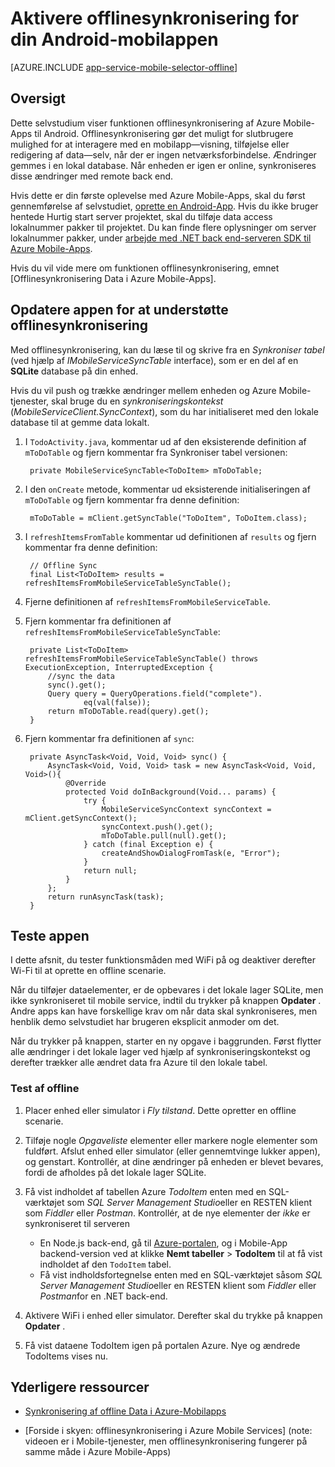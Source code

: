<properties
    pageTitle="Aktivere offlinesynkronisering for din Azure Mobile-App (Android)"
    description="Lær at bruge App Service Mobile-Apps til cache og synkronisere offline data i programmet på Android"
    documentationCenter="android"
    authors="ysxu"
    manager="erikre"
    services="app-service\mobile"/>

<tags
    ms.service="app-service-mobile"
    ms.workload="mobile"
    ms.tgt_pltfrm="mobile-android"
    ms.devlang="java"
    ms.topic="article"
    ms.date="10/01/2016"
    ms.author="yuaxu"/>

# <a name="enable-offline-sync-for-your-android-mobile-app"></a>Aktivere offlinesynkronisering for din Android-mobilappen

[AZURE.INCLUDE [app-service-mobile-selector-offline](../../includes/app-service-mobile-selector-offline.md)]

## <a name="overview"></a>Oversigt

Dette selvstudium viser funktionen offlinesynkronisering af Azure Mobile-Apps til Android. Offlinesynkronisering gør det muligt for slutbrugere mulighed for at interagere med en mobilapp&mdash;visning, tilføjelse eller redigering af data&mdash;selv, når der er ingen netværksforbindelse. Ændringer gemmes i en lokal database. Når enheden er igen er online, synkroniseres disse ændringer med remote back end.

Hvis dette er din første oplevelse med Azure Mobile-Apps, skal du først gennemførelse af selvstudiet, [oprette en Android-App]. Hvis du ikke bruger hentede Hurtig start server projektet, skal du tilføje data access lokalnummer pakker til projektet. Du kan finde flere oplysninger om server lokalnummer pakker, under [arbejde med .NET back end-serveren SDK til Azure Mobile-Apps](app-service-mobile-dotnet-backend-how-to-use-server-sdk.md).

Hvis du vil vide mere om funktionen offlinesynkronisering, emnet [Offlinesynkronisering Data i Azure Mobile-Apps].

## <a name="update-the-app-to-support-offline-sync"></a>Opdatere appen for at understøtte offlinesynkronisering

Med offlinesynkronisering, kan du læse til og skrive fra en *Synkroniser tabel* (ved hjælp af *IMobileServiceSyncTable* interface), som er en del af en **SQLite** database på din enhed.

Hvis du vil push og trække ændringer mellem enheden og Azure Mobile-tjenester, skal bruge du en *synkroniseringskontekst* (*MobileServiceClient.SyncContext*), som du har initialiseret med den lokale database til at gemme data lokalt.

1. I `TodoActivity.java`, kommentar ud af den eksisterende definition af `mToDoTable` og fjern kommentar fra Synkroniser tabel versionen:

        private MobileServiceSyncTable<ToDoItem> mToDoTable;

2. I den `onCreate` metode, kommentar ud eksisterende initialiseringen af `mToDoTable` og fjern kommentar fra denne definition:

        mToDoTable = mClient.getSyncTable("ToDoItem", ToDoItem.class);

3. I `refreshItemsFromTable` kommentar ud definitionen af `results` og fjern kommentar fra denne definition:

        // Offline Sync
        final List<ToDoItem> results = refreshItemsFromMobileServiceTableSyncTable();

4. Fjerne definitionen af `refreshItemsFromMobileServiceTable`.

5. Fjern kommentar fra definitionen af `refreshItemsFromMobileServiceTableSyncTable`:

        private List<ToDoItem> refreshItemsFromMobileServiceTableSyncTable() throws ExecutionException, InterruptedException {
            //sync the data
            sync().get();
            Query query = QueryOperations.field("complete").
                    eq(val(false));
            return mToDoTable.read(query).get();
        }

6. Fjern kommentar fra definitionen af `sync`:

        private AsyncTask<Void, Void, Void> sync() {
            AsyncTask<Void, Void, Void> task = new AsyncTask<Void, Void, Void>(){
                @Override
                protected Void doInBackground(Void... params) {
                    try {
                        MobileServiceSyncContext syncContext = mClient.getSyncContext();
                        syncContext.push().get();
                        mToDoTable.pull(null).get();
                    } catch (final Exception e) {
                        createAndShowDialogFromTask(e, "Error");
                    }
                    return null;
                }
            };
            return runAsyncTask(task);
        }

## <a name="test-the-app"></a>Teste appen

I dette afsnit, du tester funktionsmåden med WiFi på og deaktiver derefter Wi-Fi til at oprette en offline scenarie.

Når du tilføjer dataelementer, er de opbevares i det lokale lager SQLite, men ikke synkroniseret til mobile service, indtil du trykker på knappen **Opdater** . Andre apps kan have forskellige krav om når data skal synkroniseres, men henblik demo selvstudiet har brugeren eksplicit anmoder om det.

Når du trykker på knappen, starter en ny opgave i baggrunden. Først flytter alle ændringer i det lokale lager ved hjælp af synkroniseringskontekst og derefter trækker alle ændret data fra Azure til den lokale tabel.

### <a name="offline-testing"></a>Test af offline

1. Placer enhed eller simulator i *Fly tilstand*. Dette opretter en offline scenarie.

2. Tilføje nogle *Opgaveliste* elementer eller markere nogle elementer som fuldført. Afslut enhed eller simulator (eller gennemtvinge lukker appen), og genstart. Kontrollér, at dine ændringer på enheden er blevet bevares, fordi de afholdes på det lokale lager SQLite.

3. Få vist indholdet af tabellen Azure *TodoItem* enten med en SQL-værktøjet som *SQL Server Management Studio*eller en RESTEN klient som *Fiddler* eller *Postman*. Kontrollér, at de nye elementer der _ikke_ er synkroniseret til serveren

    + En Node.js back-end, gå til [Azure-portalen](https://portal.azure.com/), og i Mobile-App backend-version ved at klikke **Nemt tabeller** > **TodoItem** til at få vist indholdet af den `TodoItem` tabel.
    + Få vist indholdsfortegnelse enten med en SQL-værktøjet såsom *SQL Server Management Studio*eller en RESTEN klient som *Fiddler* eller *Postman*for en .NET back-end.

4. Aktivere WiFi i enhed eller simulator. Derefter skal du trykke på knappen **Opdater** .

5. Få vist dataene TodoItem igen på portalen Azure. Nye og ændrede TodoItems vises nu.

## <a name="additional-resources"></a>Yderligere ressourcer

* [Synkronisering af offline Data i Azure-Mobilapps]

* [Forside i skyen: offlinesynkronisering i Azure Mobile Services] \(note: videoen er i Mobile-tjenester, men offlinesynkronisering fungerer på samme måde i Azure Mobile-Apps\)


<!-- URLs. -->

[Synkronisering af offline Data i Azure-Mobilapps]: app-service-mobile-offline-data-sync.md

[Oprette en Android-App]: app-service-mobile-android-get-started.md

[Omslag til skyen: Offlinesynkronisering i Azure Mobile-tjenester]: http://channel9.msdn.com/Shows/Cloud+Cover/Episode-155-Offline-Storage-with-Donna-Malayeri
[Azure Friday: Offline-enabled apps in Azure Mobile Services]: http://azure.microsoft.com/documentation/videos/azure-mobile-services-offline-enabled-apps-with-donna-malayeri/


